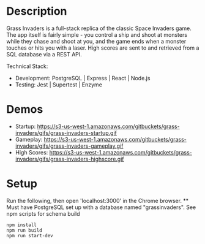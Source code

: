 # Description
Grass Invaders is a full-stack replica of the classic Space Invaders game. The app itself is fairly simple - you control a ship and shoot at monsters while they chase and shoot at you, and the game ends when a monster touches or hits you with a laser. High scores are sent to and retrieved from a SQL database via a REST API.

Technical Stack:
  - Development: PostgreSQL | Express | React | Node.js
  - Testing: Jest | Supertest | Enzyme

# Demos
- Startup: https://s3-us-west-1.amazonaws.com/gitbuckets/grass-invaders/gifs/grass-invaders-startup.gif
- Gameplay: https://s3-us-west-1.amazonaws.com/gitbuckets/grass-invaders/gifs/grass-invaders-gameplay.gif
- High Scores: https://s3-us-west-1.amazonaws.com/gitbuckets/grass-invaders/gifs/grass-invaders-highscore.gif

# Setup
Run the following, then open 'localhost:3000' in the Chrome browser.
** Must have PostgreSQL set up with a database named "grassinvaders". See npm scripts for schema build
  ```
  npm install
  npm run build
  npm run start-dev
  ``` 
